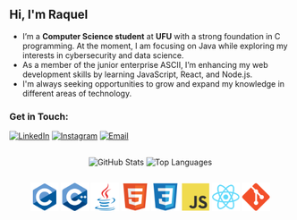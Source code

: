 ## Hi, I'm Raquel

- I’m a **Computer Science student** at **UFU** with a strong foundation in C programming. At the moment, I am focusing on Java while exploring my interests in cybersecurity and data science.
- As a member of the junior enterprise ASCII, I’m enhancing my web development skills by learning JavaScript, React, and Node.js.
- I'm always seeking opportunities to grow and expand my knowledge in different areas of technology.

### **Get in Touch:**
[![LinkedIn](https://img.shields.io/badge/LinkedIn-%230A66C2?&style=for-the-badge&logo=linkedin&logoColor=white)](https://www.linkedin.com/in/emillenee)
[![Instagram](https://img.shields.io/badge/Instagram-%23E4405F?&style=for-the-badge&logo=instagram&logoColor=white)](https://www.instagram.com/emillene_/)
[![Email](https://img.shields.io/badge/Email-%23D14836?&style=for-the-badge&logo=gmail&logoColor=white)](mailto:sxemillene@gmail.com)

##

<p align="center">
  <img src="https://github-readme-stats.vercel.app/api?username=emillenee&show_icons=true&theme=github_dark" alt="GitHub Stats" height="150" />
  <img src="https://github-readme-stats.vercel.app/api/top-langs/?username=emillenee&layout=compact&theme=github_dark&card_width=350" alt="Top Languages" height="150" />
</p>

##

<p align="center">
  <img src="https://raw.githubusercontent.com/devicons/devicon/master/icons/c/c-original.svg" alt="C" width="50"/>
  <img src="https://raw.githubusercontent.com/devicons/devicon/master/icons/cplusplus/cplusplus-original.svg" alt="C++" width="50"/>
  <img src="https://raw.githubusercontent.com/devicons/devicon/master/icons/java/java-original.svg" alt="Java" width="50"/>
  <img src="https://raw.githubusercontent.com/devicons/devicon/master/icons/html5/html5-original.svg" alt="HTML5" width="50"/>
  <img src="https://raw.githubusercontent.com/devicons/devicon/master/icons/css3/css3-original.svg" alt="CSS3" width="50"/>
  <img src="https://raw.githubusercontent.com/devicons/devicon/master/icons/javascript/javascript-original.svg" alt="JavaScript" width="50"/>
  <img src="https://raw.githubusercontent.com/devicons/devicon/master/icons/react/react-original.svg" alt="React" width="50"/>
  <img src="https://raw.githubusercontent.com/devicons/devicon/master/icons/git/git-original.svg" alt="Git" width="50"/>
</p>
